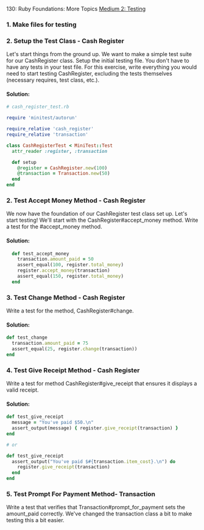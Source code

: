 130: Ruby Foundations: More Topics
[Medium 2: Testing](https://launchschool.com/exercise_sets/c8bbfe96)

### 1. Make files for testing

### 2. Setup the Test Class - Cash Register

Let's start things from the ground up. We want to make a simple test suite for our CashRegister class. Setup the initial testing file. You don't have to have any tests in your test file. For this exercise, write everything you would need to start testing CashRegister, excluding the tests themselves (necessary requires, test class, etc.).

#### Solution:
```ruby
# cash_register_test.rb

require 'minitest/autorun'

require_relative 'cash_register'
require_relative 'transaction'

class CashRegisterTest < MiniTest::Test
  attr_reader :register, :transaction

  def setup
    @register = CashRegister.new(100)
    @transaction = Transaction.new(50)
  end
end
```

### 2. Test Accept Money Method - Cash Register

We now have the foundation of our CashRegister test class set up. Let's start testing! We'll start with the CashRegister#accept_money method. Write a test for the #accept_money method.

#### Solution:
```ruby
  def test_accept_money
    transaction.amount_paid = 50
    assert_equal(100, register.total_money)
    register.accept_money(transaction)
    assert_equal(150, register.total_money)
  end
```

### 3. Test Change Method - Cash Register

Write a test for the method, CashRegister#change.

#### Solution:
```ruby
def test_change
  transaction.amount_paid = 75
  assert_equal(25, register.change(transaction))
end
```

### 4. Test Give Receipt Method - Cash Register

Write a test for method CashRegister#give_receipt that ensures it displays a valid receipt.

#### Solution:

```ruby
def test_give_receipt
  message = "You've paid $50.\n"
  assert_output(message) { register.give_receipt(transaction) }
end

# or

def test_give_receipt
  assert_output("You've paid $#{transaction.item_cost}.\n") do
    register.give_receipt(transaction)
  end
end
```

### 5. Test Prompt For Payment Method- Transaction

Write a test that verifies that Transaction#prompt_for_payment sets the amount_paid correctly. We've changed the transaction class a bit to make testing this a bit easier.

```ruby
```